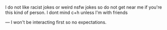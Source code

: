 l do not like racist jokes or weird nsfw jokes so do not get near me if you're this kind of person.
l dont mind c+h unless l'm with friends 

—
l won't be interacting first so no expectations. 